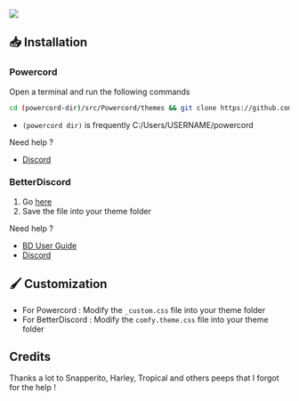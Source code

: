 <img src="https://i.ibb.co/vQMd4PZ/Preview.png">

## 📥 Installation

### Powercord

Open a terminal and run the following commands
```sh
cd (powercord-dir)/src/Powercord/themes && git clone https://github.com/NYRI4/Comfy
```
* `(powercord dir)` is frequently C:/Users/USERNAME/powercord

Need help ? 
- [Discord](https://discord.gg/esB8HudVHN)

### BetterDiscord

1. Go [here](https://betterdiscord.net/ghdl?id=3430)
2. Save the file into your theme folder

Need help ?
- [BD User Guide](https://0x71.cc/bd/guide/#install-theme-win)
- [Discord](https://discord.gg/0Tmfo5ZbORCRqbAd)

## 🖌️ Customization
- For Powercord : Modify the `_custom.css` file into your theme folder
- For BetterDiscord : Modify the `comfy.theme.css` file into your theme folder

## Credits

Thanks a lot to Snapperito, Harley, Tropical and others peeps that I forgot for the help !
